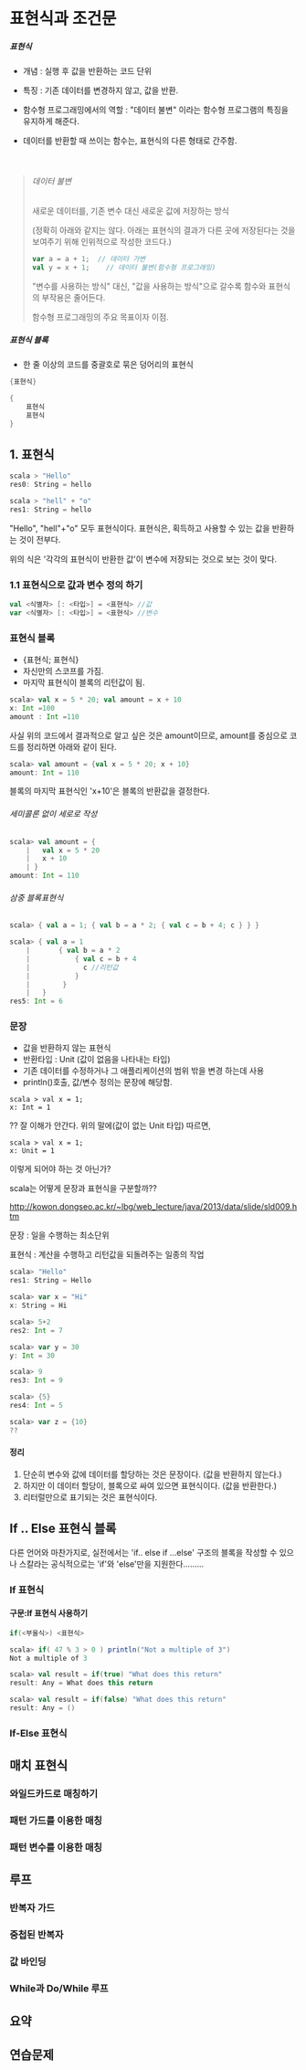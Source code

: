 # 표현식과 조건문



##### 표현식

- 개념 : 실행 후 값을 반환하는 코드 단위

- 특징 : 기존 데이터를 변경하지 않고, 값을 반환.  

- 함수형 프로그래밍에서의 역할 : "데이터 불변" 이라는 함수형 프로그램의 특징을 유지하게 해준다. 

- 데이터를 반환할 때 쓰이는 함수는, 표현식의 다른 형태로 간주함.

  ​

> ###### 데이터 불변
>
> 새로운 데이터를, 기존 변수 대신 새로운 값에 저장하는 방식
>
> (정확히 아래와 같지는 않다. 아래는 표현식의 결과가 다른 곳에 저장된다는 것을 보여주기 위해 인위적으로 작성한 코드다.)
>
> ```scala
> var a = a + 1;  // 데이터 가변
> val y = x + 1; 	// 데이터 불변(함수형 프로그래밍)
> ```
>
> "변수를 사용하는 방식" 대신, "값을 사용하는 방식"으로 갈수록 함수와 표현식의 부작용은 줄어든다. 
>
> 함수형 프로그래밍의 주요 목표이자 이점.



##### 표현식 블록

- 한 줄 이상의 코드를 중괄호로 묶은 덩어리의 표현식

```scala
{표현식}

{
	표현식
	표현식
}
```





## 1. 표현식

```scala
scala > "Hello"
res0: String = hello
```

```scala
scala > "hell" + "o"
res1: String = hello
```

"Hello", "hell"+"o" 모두 표현식이다. 표현식은, 획득하고 사용할 수 있는 값을 반환하는 것이 전부다. 

위의 식은 '각각의 표현식이 반환한 값'이 변수에 저장되는 것으로 보는 것이 맞다.



### 1.1 표현식으로 값과 변수 정의 하기

```scala
val <식별자> [: <타입>] = <표현식> //값
var <식별자> [: <타입>] = <표현식> //변수		
```



### 표현식 블록

- {표현식; 표현식}
- 자신만의 스코프를 가짐.
- 마지막 표현식이 블록의 리턴값이 됨.

```scala
scala> val x = 5 * 20; val amount = x + 10
x: Int =100
amount : Int =110
```



사실 위의 코드에서 결과적으로 알고 싶은 것은 amount이므로,  amount를 중심으로 코드를 정리하면 아래와 같이 된다. 

```scala
scala> val amount = {val x = 5 * 20; x + 10}
amount: Int = 110
```

블록의 마지막 표현식인  'x+10'은 블록의 반환값을 결정한다. 



###### 세미콜론 없이 세로로 작성

```scala
scala> val amount = {
  	|	val x = 5 * 20
  	|	x + 10
  	| }
amount: Int = 110
```



###### 삼중 블록표현식

```scala
scala> { val a = 1; { val b = a * 2; { val c = b + 4; c } } }

scala> { val a = 1 
	|		{ val b = a * 2
	|			{ val c = b + 4
	|			  c //리턴값
	|			} 
	|        } 
	|	}
res5: Int = 6 
```





### 문장

- 값을 반환하지 않는 표현식
- 반환타입 : Unit (값이 없음을 나타내는 타입)
- 기존 데이터를 수정하거나 그 애플리케이션의 범위 밖을 변경 하는데 사용
- println()호출, 값/변수 정의는 문장에 해당함.

```
scala > val x = 1;
x: Int = 1
```



?? 잘 이해가 안간다. 위의 말에(값이 없는 Unit 타입) 따르면, 

```
scala > val x = 1;
x: Unit = 1
```

이렇게 되어야 하는 것 아닌가?



scala는 어떻게 문장과 표현식을 구분할까?? 

http://kowon.dongseo.ac.kr/~lbg/web_lecture/java/2013/data/slide/sld009.htm

문장 : 일을 수행하는 최소단위

표현식 : 계산을 수행하고 리턴값을 되돌려주는 일종의 작업

```scala
scala> "Hello"
res1: String = Hello

scala> var x = "Hi"
x: String = Hi

scala> 5+2
res2: Int = 7

scala> var y = 30
y: Int = 30

scala> 9
res3: Int = 9

scala> {5}
res4: Int = 5

scala> var z = {10}
??
```



#### 정리

1. 단순히 변수와 값에 데이터를 할당하는 것은 문장이다. (값을 반환하지 않는다.)
2. 하지만 이 데이터 할당이, 블록으로 싸여 있으면 표현식이다. (값을 반환한다.)
3. 리터럴만으로 표기되는 것은 표현식이다.



## If  .. Else 표현식 블록

다른 언어와 마찬가지로, 실전에서는 'if.. else if …else' 구조의 블록을 작성할 수 있으나
스칼라는 공식적으로는 'if'와 'else'만을 지원한다.........



### If 표현식

#### 구문:If 표현식 사용하기

```scala
if(<부울식>) <표현식>
```

```scala
scala> if( 47 % 3 > 0 ) println("Not a multiple of 3")
Not a multiple of 3
```



```scala
scala> val result = if(true) "What does this return"
result: Any = What does this return

scala> val result = if(false) "What does this return"
result: Any = ()
```



### If-Else 표현식



## 매치 표현식

### 와일드카드로 매칭하기

### 패턴 가드를 이용한 매칭

### 패턴 변수를 이용한 매칭



## 루프

### 반복자 가드

### 중첩된 반복자

### 값 바인딩

### While과 Do/While 루프



## 요약





## 연습문제